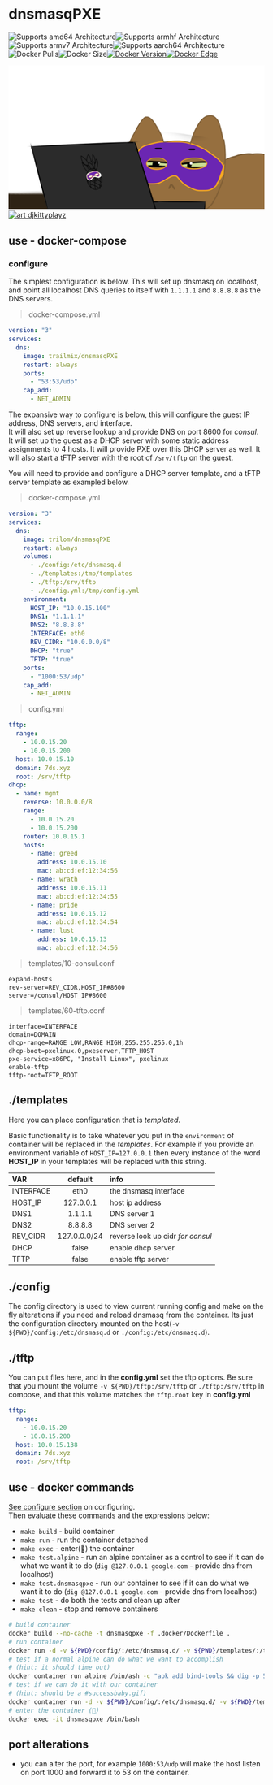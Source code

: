 # dnsmasqPXE

![Supports amd64 Architecture][amd64-shield]![Supports armhf Architecture][armhf-shield]![Supports armv7 Architecture][armv7-shield]![Supports aarch64 Architecture][aarch64-shield]
![Docker Pulls][docker-pulls]![Docker Size][docker-size][![Docker Version][docker-version]](https://hub.docker.com/r/trailmix/dnsmasqpxe/tags)[![Docker Edge][docker-edge]](https://hub.docker.com/r/trailmix/dnsmasqpxe/tags)

[![goofus_masqs goofus dnsmasq pxe init matchbox](static/goofus_masqs.png)](http://djkittyplayz.art/)
[![art djkittyplayz][art]](<(http://djkittyplayz.art/)>)

## use - docker-compose

### configure

The simplest configuration is below. This will set up dnsmasq on localhost, and point all localhost DNS queries to itself with `1.1.1.1` and `8.8.8.8` as the DNS servers.

> docker-compose.yml

```yaml
version: "3"
services:
  dns:
    image: trailmix/dnsmasqPXE
    restart: always
    ports:
      - "53:53/udp"
    cap_add:
      - NET_ADMIN
```

The expansive way to configure is below, this will configure the guest IP address, DNS servers, and interface.  
It will also set up reverse lookup and provide DNS on port 8600 for _consul_.
It will set up the guest as a DHCP server with some static address assignments to 4 hosts.
It will provide PXE over this DHCP server as well.
It will also start a tFTP server with the root of `/srv/tftp` on the guest.

You will need to provide and configure a DHCP server template, and a tFTP server template as exampled below.

> docker-compose.yml

```yaml
version: "3"
services:
  dns:
    image: trilom/dnsmasqPXE
    restart: always
    volumes:
      - ./config:/etc/dnsmasq.d
      - ./templates:/tmp/templates
      - ./tftp:/srv/tftp
      - ./config.yml:/tmp/config.yml
    environment:
      HOST_IP: "10.0.15.100"
      DNS1: "1.1.1.1"
      DNS2: "8.8.8.8"
      INTERFACE: eth0
      REV_CIDR: "10.0.0.0/8"
      DHCP: "true"
      TFTP: "true"
    ports:
      - "1000:53/udp"
    cap_add:
      - NET_ADMIN
```

> config.yml

```yaml
tftp:
  range:
    - 10.0.15.20
    - 10.0.15.200
  host: 10.0.15.10
  domain: 7ds.xyz
  root: /srv/tftp
dhcp:
  - name: mgmt
    reverse: 10.0.0.0/8
    range:
      - 10.0.15.20
      - 10.0.15.200
    router: 10.0.15.1
    hosts:
      - name: greed
        address: 10.0.15.10
        mac: ab:cd:ef:12:34:56
      - name: wrath
        address: 10.0.15.11
        mac: ab:cd:ef:12:34:55
      - name: pride
        address: 10.0.15.12
        mac: ab:cd:ef:12:34:54
      - name: lust
        address: 10.0.15.13
        mac: ab:cd:ef:12:34:56
```

> templates/10-consul.conf

```config
expand-hosts
rev-server=REV_CIDR,HOST_IP#8600
server=/consul/HOST_IP#8600
```

> templates/60-tftp.conf

```config
interface=INTERFACE
domain=DOMAIN
dhcp-range=RANGE_LOW,RANGE_HIGH,255.255.255.0,1h
dhcp-boot=pxelinux.0,pxeserver,TFTP_HOST
pxe-service=x86PC, "Install Linux", pxelinux
enable-tftp
tftp-root=TFTP_ROOT
```

## ./templates

Here you can place configuration that is _templated_.

Basic functionality is to take whatever you put in the `environment` of container will be replaced in the _templates_. For example if you provide an environment variable of `HOST_IP=127.0.0.1` then every instance of the word **HOST_IP** in your templates will be replaced with this string.

| VAR       |   default    | info                              |
| :-------- | :----------: | :-------------------------------- |
| INTERFACE |     eth0     | the dnsmasq interface             |
| HOST_IP   |  127.0.0.1   | host ip address                   |
| DNS1      |   1.1.1.1    | DNS server 1                      |
| DNS2      |   8.8.8.8    | DNS server 2                      |
| REV_CIDR  | 127.0.0.0/24 | reverse look up cidr _for consul_ |
| DHCP      |    false     | enable dhcp server                |
| TFTP      |    false     | enable tftp server                |

## ./config

The config directory is used to view current running config and make on the fly alterations if you need and reload dnsmasq from the container. Its just the configuration directory mounted on the host(`-v ${PWD}/config:/etc/dnsmasq.d` or `./config:/etc/dnsmasq.d`).

## ./tftp

You can put files here, and in the **config.yml** set the tftp options. Be sure that you mount the volume `-v ${PWD}/tftp:/srv/tftp` or `./tftp:/srv/tftp` in compose, and that this volume matches the `tftp.root` key in **config.yml**

```yaml
tftp:
  range:
    - 10.0.15.20
    - 10.0.15.200
  host: 10.0.15.138
  domain: 7ds.xyz
  root: /srv/tftp
```

## use - docker commands

[See configure section](#configure) on configuring.  
Then evaluate these commands and the expressions below:

- `make build` - build container
- `make run` - run the container detached
- `make exec` - enter(👀) the container
- `make test.alpine` - run an alpine container as a control to see if it can do what we want it to do (`dig @127.0.0.1 google.com` - provide dns from localhost)
- `make test.dnsmasqpxe` - run our container to see if it can do what we want it to do (`dig @127.0.0.1 google.com` - provide dns from localhost)
- `make test` - do both the tests and clean up after
- `make clean` - stop and remove containers

```bash
# build container
docker build --no-cache -t dnsmasqpxe -f .docker/Dockerfile .
# run container
docker run -d -v ${PWD}/config/:/etc/dnsmasq.d/ -v ${PWD}/templates/:/tmp/templates/ --name dnsmasqpxe dnsmasqpxe
# test if a normal alpine can do what we want to accomplish
# (hint: it should time out)
docker container run alpine /bin/ash -c "apk add bind-tools && dig -p 53 @127.0.0.1 google.com"
# test if we can do it with our container
# (hint: should be a #successbaby.gif)
docker container run -d -v ${PWD}/config/:/etc/dnsmasq.d/ -v ${PWD}/templates/:/tmp/templates/ --name dnsmasqpxe trailmix/dnsmasqpxe && docker exec -it dnsmasqpxe /bin/ash -c "apk add bind-tools && dig -p 53 @127.0.0.1 google.com"
# enter the container (👀)
docker exec -it dnsmasqpxe /bin/bash
```

## port alterations

- you can alter the port, for example `1000:53/udp` will make the host listen on port 1000 and forward it to 53 on the container.

[art]: https://img.shields.io/badge/art-djkittyplayz-yellow
[aarch64-shield]: https://img.shields.io/badge/aarch64-yes-green.svg
[amd64-shield]: https://img.shields.io/badge/amd64-yes-green.svg
[armhf-shield]: https://img.shields.io/badge/armhf-yes-green.svg
[armv7-shield]: https://img.shields.io/badge/armv7-yes-green.svg
[docker-pulls]: https://img.shields.io/docker/pulls/trailmix/dnsmasqpxe
[docker-size]: https://img.shields.io/docker/image-size/trailmix/dnsmasqpxe?sort=semver
[docker-version]: https://img.shields.io/docker/v/trailmix/dnsmasqpxe?sort=semver&label=latest
[docker-edge]: https://img.shields.io/docker/v/trailmix/dnsmasqpxe/edge?label=edge
